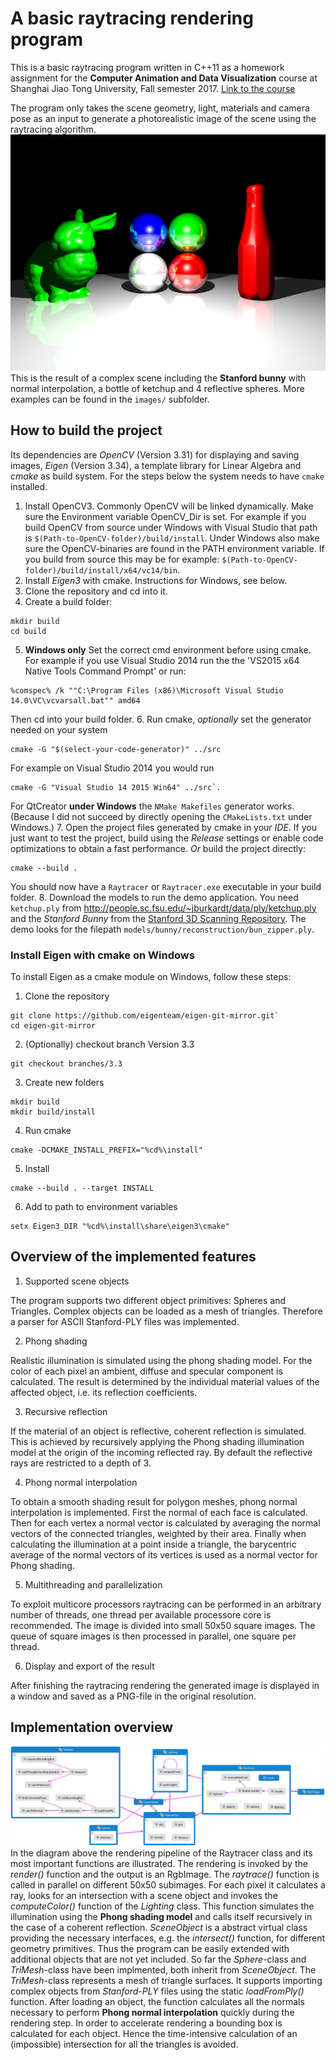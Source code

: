 # A basic raytracing rendering program
This is a basic raytracing program written in C++11 as a homework assignment for the **Computer Animation and Data Visualization** course at Shanghai Jiao Tong University, Fall semester 2017. [Link to the course](http://www.cs.sjtu.edu.cn/~shengbin/course/datavis/index.htm)

The program only takes the scene geometry, light, materials and camera pose as an input to generate a photorealistic image of the scene using the raytracing algorithm.
![Final scene](images/final_result.png)
This is the result of a complex scene including the **Stanford bunny** with normal interpolation, a bottle of ketchup and 4 reflective spheres.
More examples can be found in the `images/` subfolder.


## How to build the project
Its dependencies are *OpenCV* (Version 3.31) for displaying and saving images, *Eigen* (Version 3.34), a template library for Linear Algebra and *cmake* as build system.
For the steps below the system needs to have `cmake` installed.
1. Install OpenCV3. Commonly OpenCV will be linked dynamically. Make sure the Environment variable OpenCV_Dir is set.
For example if you build OpenCV from source under Windows with Visual Studio that path is `$(Path-to-OpenCV-folder)/build/install`.
Under Windows also make sure the OpenCV-binaries are found in the PATH environment variable.
If you build from source this may be for example: `$(Path-to-OpenCV-folder)/build/install/x64/vc14/bin`.
2. Install *Eigen3* with cmake. Instructions for Windows, see below. 
3. Clone the repository and cd into it.
4. Create a build folder:  
```
mkdir build
cd build
```
5. **Windows only**
Set the correct cmd environment before using cmake. For example if you use Visual Studio 2014 run the the 'VS2015 x64 Native Tools Command Prompt' or run:
```
%comspec% /k ""C:\Program Files (x86)\Microsoft Visual Studio 14.0\VC\vcvarsall.bat"" amd64
```
Then cd into your build folder.
6. Run cmake, *optionally* set the generator needed on your system
```
cmake -G "$(select-your-code-generator)" ../src
```
For example on Visual Studio 2014 you would run
```
cmake -G "Visual Studio 14 2015 Win64" ../src`.
```
For QtCreator **under Windows** the `NMake Makefiles` generator works. (Because I did not succeed by directly opening the `CMakeLists.txt` under Windows.)
7. Open the project files generated by cmake in your *IDE*. If you just want to test the project, build using the *Release* settings or enable code optimizations to obtain a fast performance.
*Or* build the project directly:
```
cmake --build .
```
You should now have a `Raytracer` or `Raytracer.exe` executable in your build folder.
8. Download the models to run the demo application. You need `ketchup.ply` from <http://people.sc.fsu.edu/~jburkardt/data/ply/ketchup.ply> and the *Stanford Bunny* from the [Stanford 3D Scanning Repository](http://graphics.stanford.edu/pub/3Dscanrep/bunny.tar.gz). The demo looks for the filepath `models/bunny/reconstruction/bun_zipper.ply`.

### Install Eigen with cmake on Windows
To install Eigen as a cmake module on Windows, follow these steps:
1. Clone the repository
```
git clone https://github.com/eigenteam/eigen-git-mirror.git`
cd eigen-git-mirror
```

2. (Optionally) checkout branch Version 3.3

```
git checkout branches/3.3
```
3. Create new folders
```
mkdir build
mkdir build/install
```
4. Run cmake
```
cmake -DCMAKE_INSTALL_PREFIX="%cd%\install"
```
5. Install
```
cmake --build . --target INSTALL
```
6. Add to path to environment variables
```
setx Eigen3_DIR "%cd%\install\share\eigen3\cmake"
```
## Overview of the implemented features
1. Supported scene objects

The program supports two different object primitives: Spheres and Triangles.
Complex objects can be loaded as a mesh of triangles.
Therefore a parser for ASCII Stanford-PLY files was implemented.

2. Phong shading

Realistic illumination is simulated using the phong shading model.
For the color of each pixel an ambient, diffuse and specular component is calculated.
The result is determined by the individual material values of the affected object, i.e. its reflection coefficients.

3. Recursive reflection

If the material of an object is reflective, coherent reflection is simulated.
This is achieved by recursively applying the Phong shading illumination model at the origin of the incoming reflected ray.
By default the reflective rays are restricted to a depth of 3.

4. Phong normal interpolation

To obtain a smooth shading result for polygon meshes, phong normal interpolation is implemented.
First the normal of each face is calculated.
Then for each vertex a normal vector is calculated by averaging the normal vectors of the connected triangles, weighted by their area. 
Finally when calculating the illumination at a point inside a triangle, the barycentric average of the normal vectors of its vertices is used as a normal vector for Phong shading.

5. Multithreading and parallelization

To exploit multicore processors raytracing can be performed in an arbitrary number of threads, one thread per available processore core is recommended.
The image is divided into small 50x50 square images.
The queue of square images is then processed in parallel, one square per thread.

6. Display and export of the result

After finishing the raytracing rendering the generated image is displayed in a window and saved as a PNG-file in the original resolution.

## Implementation overview
![Code diagram](images/codediagram.png)
In the diagram above the rendering pipeline of the Raytracer class and its most important functions are illustrated.
The rendering is invoked by the *render()* function and the output is an RgbImage.
The *raytrace()* function is called in parallel on different 50x50 subimages.
For each pixel it calculates a ray, looks for an intersection with a scene object and invokes the *computeColor()* function of the *Lighting* class.
This function simulates the illumination using the **Phong shading model** and calls itself recursively in the case of a coherent reflection.
*SceneObject* is a abstract virtual class providing the necessary interfaces, e.g. the *intersect()* function, for different geometry primitives. 
Thus the program can be easily extended with additional objects that are not yet included.
So far the *Sphere*-class and *TriMesh*-class have been implmented, both inherit from *SceneObject*.
The *TriMesh*-class represents a mesh of triangle surfaces.
It supports importing complex objects from *Stanford-PLY* files using the static *loadFromPly()* function.
After loading an object, the function calculates all the normals necessary to perform **Phong normal interpolation** quickly during the rendering step.
In order to accelerate rendering a bounding box is calculated for each object. Hence the time-intensive calculation of an (impossible) intersection for all the triangles is avoided.
